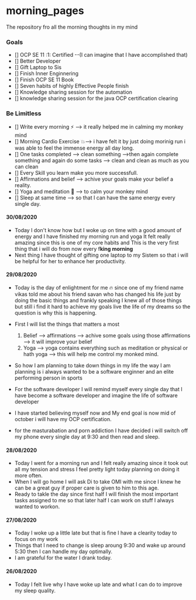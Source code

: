 # morning_pages
The repository fro all the morning thoughts in my mind

### Goals
- [] OCP SE 11 :1: Certified --(I can imagine that I have accomplished that)
- [] Better Developer
- [] Gift Laptop to Sis
- [] Finish Inner Enginnering 
- [] Finish OCP SE 11 Book
- [] Seven habits of highly Effective People finish
- [] Knowledge sharing session for the automation
- [] knowledge sharing session for the java OCP certification clearing


### Be Limitless
- [] Write every morning :zap: --> it really helped me in calming my monkey mind
- [] Morning Cardio Exercise :boom:--> i have felt it by just doing morinig run i was able to feel the immense energy all day long.
- [] One tasks completed --> clean something -->then again complete something and again do some tasks --> clean and clean as much as you can clean
- [] Every Skill you learn make you more successfull.
- [] Affirmations and belief --> achive your goals make your belief a reality.
- [] Yoga and meditation :pray: --> to calm your monkey mind
- [] Sleep at same time --> so that I can have the same energy every single day.


#### 30/08/2020
* Today I don't know how but I woke up on time with a good amount of energy and I have finished my morning run and yoga 
  It felt really amazing since this is one of my core habits and This is the very first thing that i will do from now every f**king morning**
* Next thing I have thought of gifting one laptop to my Sistem so that i will be helpful for her to enhance her productivity.



#### 29/08/2020
* Today is the day of enlightment for me :fire: since one of my friend name vikas told me about his friend savan who has changed 
  his life just by doing the basic things and frankly speaking I knew all of those things but still i find it hard to achieve my goals
  live the life of my dreams so the question is why this is happening.
  
* First I will list the things that matters a most
  1. Belief --> affirmations --> achive some goals using those affirmations --> it will improve your belief
  2. Yoga --> yoga contains everything such as meditation or physical or hath yoga --> this will help me control
            my monked mind.
   
   
* So how I am planning to take down things in my life the way I am planning is i always wanted to be a software enginner 
and an elite performing person in sports 

* For the software developer I will remind myself every single day that I have become a software developer and imagine the life of software developer
* I have started believing myself now and My end goal is now mid of october i will have my OCP certification.
* for the masturabation and porn addiction I have decided i will switch off my phone every single day at 9:30 and then read and sleep.




#### 28/08/2020
* Today I went for a morning run and I felt really amazing since it took out all my tension and stress I feel
  pretty light today planning on doing it more often.
* When I will go home I will ask Di to take OMI with me since I knew he can be a great guy if proper care is given to him to this age.
* Ready to takle the day since first half I will finish the most important tasks assigned to me so that later half I can work on stuff
  I always wanted to workon.

#### 27/08/2020
* Today I woke up a little late but that is fine I have a clearity today to focus on my work
* Things that I need to change is sleep aroung 9:30 and wake up around 5:30 then I can handle my day optimally.
* I am grateful for the water I drank today.

#### 26/08/2020 
* Today I felt live why I have woke up late and what I can do to improve my sleep quality.
